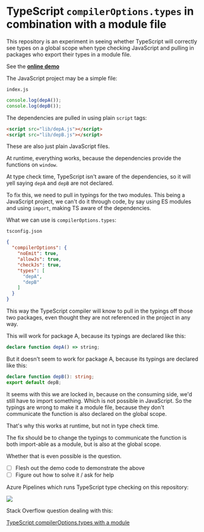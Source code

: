 # TypeScript `compilerOptions.types` in combination with a module file

This repository is an experiment in seeing whether TypeScript will correctly see types on a global scope
when type checking JavaScript and pulling in packages who export their types in a module file.

See the [**online demo**](https://tomashubelbauer.github.io/ts-types-module/)

The JavaScript project may be a simple file:

`index.js`
```js
console.log(depA());
console.log(depB());
```

The dependencies are pulled in using plain `script` tags:

```html
<script src="lib/depA.js"></script>
<script src="lib/depB.js"></script>
```

These are also just plain JavaScript files.

At runtime, everything works, because the dependencies provide the functions on `window`.

At type check time, TypeScript isn't aware of the dependencies, so it will yell saying `depA` and `depB` are not declared.

To fix this, we need to pull in typings for the two modules. This being a JavaScript project,
we can't do it through code, by say using ES modules and using `import`, making TS aware of the dependencies.

What we can use is `compilerOptions.types`:

`tsconfig.json`
```json
{
  "compilerOptions": {
    "noEmit": true,
    "allowJs": true,
    "checkJs": true,
    "types": [
      "depA",
      "depB"
    ]
  }
}
```

This way the TypeScript compiler will know to pull in the typings off those two packages, even thought they
are not referenced in the project in any way.

This will work for package A, because its typings are declared like this:

```ts
declare function depA() => string;
```

But it doesn't seem to work for package A, because its typings are declared like this:

```ts
declare function depB(): string;
export default depB;
```

It seems with this we are locked in, because on the consuming side, we'd still have to
import something. Which is not possible in JavaScript. So the typings are wrong to make it a module file,
because they don't communicate the function is also declared on the global scope.

That's why this works at runtime, but not in type check time.

The fix should be to change the typings to communicate the function is both import-able as a module,
but is also at the global scope.

Whether that is even possible is the question.

- [ ] Flesh out the demo code to demonstrate the above
- [ ] Figure out how to solve it / ask for help

Azure Pipelines which runs TypeScript type checking on this repository:

[![](https://tomashubelbauer.visualstudio.com/TS-types-module/_apis/build/status/TS-types-module-CI?branchName=master)](
  https://tomashubelbauer.visualstudio.com/TS-types-module/_build/latest?definitionId=9?branchName=master
)


Stack Overflow question dealing with this:

[TypeScript compilerOptions.types with a module](https://stackoverflow.com/q/53958469/2715716)
